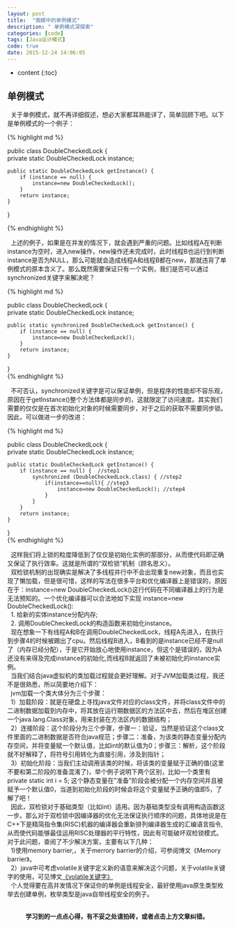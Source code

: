 ```yaml
---
layout: post
title:  "我眼中的单例模式"
description: " 单例模式深探索"
categories: [code]
tags: [Java设计模式]
code: true
date: 2015-12-24 14:06:05
---
```


* content
{:toc}


## 单例模式
  &nbsp;&nbsp;关于单例模式，就不再详细叙述，想必大家都耳熟能详了，简单回顾下吧。以下是单例模式的一个例子：

{% highlight md %}  

public class DoubleCheckedLock {  
    private static DoubleCheckedLock instance;    

    public static DoubleCheckedLock getInstance() {    
        if (instance == null) {    
            instance=new DoubleCheckedLock();  
        }    
        return instance;    
    }    
}

{% endhighlight %}  

  &nbsp;&nbsp;上述的例子，如果是在并发的情况下，就会遇到严重的问题。比如线程A在判断instance为空时，进入new操作，new操作还未完成时，此时线程B也运行到判断instance是否为NULL，那么可能就会造成线程A和线程B都在new，那就违背了单例模式的原本含义了。那么既然需要保证只有一个实例，我们是否可以通过synchronized关键字来解决呢？

{% highlight md %}

public class DoubleCheckedLock {  
    private static DoubleCheckedLock instance;    
        
    public static synchronized DoubleCheckedLock getInstance() {    
        if (instance == null) {    
            instance=new DoubleCheckedLock();  
        }    
        return instance;    
    }    
}  
{% endhighlight %} 

  &nbsp;&nbsp;不可否认，synchronized关键字是可以保证单例，但是程序的性能却不容乐观，原因在于getInstance()整个方法体都是同步的，这就限定了访问速度。其实我们需要的仅仅是在首次初始化对象的时候需要同步，对于之后的获取不需要同步锁。因此，可以做进一步的改进：

{% highlight md %}

public class DoubleCheckedLock {  
    private static DoubleCheckedLock instance;    

    public static DoubleCheckedLock getInstance() {    
        if (instance == null) {  //step1  
            synchronized (DoubleCheckedLock.class) { //step2  
                if(instance==null){ //step3  
                    instance=new DoubleCheckedLock(); //step4  
                }  
            }  
        }    
        return instance;    
    }    
}  
{% endhighlight %}

  &nbsp;&nbsp;这样我们将上锁的粒度降低到了仅仅是初始化实例的那部分，从而使代码即正确又保证了执行效率。这就是所谓的“双检锁”机制（顾名思义）。<br/>
  &nbsp;&nbsp;双检锁机制的出现确实是解决了多线程并行中不会出现重复new对象，而且也实现了懒加载，但是很可惜，这样的写法在很多平台和优化编译器上是错误的，原因在于：instance=new DoubleCheckedLock()这行代码在不同编译器上的行为是无法预知的。一个优化编译器可以合法地如下实现 instance=new DoubleCheckedLock():<br/>
  &nbsp;&nbsp;1. 给新的实体instance分配内存;<br/>
  &nbsp;&nbsp;2. 调用DoubleCheckedLock的构造函数来初始化instance。<br/>
  &nbsp;&nbsp;现在想象一下有线程A和B在调用DoubleCheckedLock，线程A先进入，在执行到步骤4的时候被踢出了cpu。然后线程B进入，B看到的是instance已经不是null了（内存已经分配），于是它开始放心地使用instance，但这个是错误的，因为A还没有来得及完成instance的初始化,而线程B就返回了未被初始化的instance实例。<br/>
  &nbsp;&nbsp;当我们结合java虚拟机的类加载过程就会更好理解。对于JVM加载类过程，我还不是很熟悉，所以简要地介绍下：<br/>
  &nbsp;&nbsp;jvm加载一个类大体分为三个步骤：<br/>
  &nbsp;&nbsp;1）加载阶段：就是在硬盘上寻找java文件对应的class文件，并将class文件中的二进制数据加载到内存中，将其放在运行期数据区的方法区中去，然后在堆区创建一个java.lang.Class对象，用来封装在方法区内的数据结构；<br/>
  &nbsp;&nbsp;2）连接阶段：这个阶段分为三个步骤，步骤一：验证，当然是验证这个class文件里面的二进制数据是否符合java规范；步骤二：准备，为该类的静态变量分配内存空间，并将变量赋一个默认值，比如int的默认值为0；步骤三：解析，这个阶段就不好解释了，将符号引用转化为直接引用，涉及到指针；<br/>
  &nbsp;&nbsp;3）初始化阶段：当我们主动调用该类的时候，将该类的变量赋于正确的值(这里不要和第二阶段的准备混淆了)，举个例子说明下两个区别，比如一个类里有private static int i = 5; 这个静态变量在"准备"阶段会被分配一个内存空间并且被赋予一个默认值0，当道到初始化阶段的时候会将这个变量赋予正确的值即5，了解了吧！<br/>
  &nbsp;&nbsp;因此，双检锁对于基础类型（比如int）适用。因为基础类型没有调用构造函数这一步。那么对于双检锁中因编译器的优化无法保证执行顺序的问题，具体地说是在C++下是精简指令集(RISC)机器的编译器会重新排列编译器生成的汇编语言指令,从而使代码能够最佳运用RISC处理器的平行特性，因此有可能破坏双检锁模式。对于此问题，查阅了不少解决方案，主要有以下几种：<br/>
  &nbsp;&nbsp;1)使用memory barrier,，关于merrory barrier的介绍，可参阅博文《Memory barrier》。<br/>
  &nbsp;&nbsp;2）java中可考虑volatile关键字定义新的语意来解决这个问题，关于volatile关键字的使用，可见博文[《volatile关键字》](http://blog.csdn.net/maritimesun/article/details/7838838) <br/>
  &nbsp;&nbsp;个人觉得要在高并发情况下保证你的单例是线程安全，最好使用java原生类型枚举去创建单例，枚举类型是java自带线程安全的例子。

<br/>
<center><b>学习到的一点点心得，有不妥之处请拍砖，或者点击上方文章纠错。</b></center>